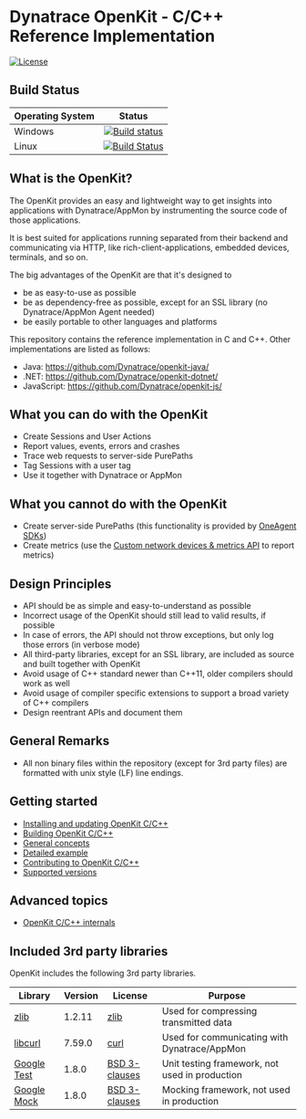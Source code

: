 # Dynatrace OpenKit - C/C++ Reference Implementation

 [![License](https://img.shields.io/badge/License-Apache%202.0-blue.svg)](https://opensource.org/licenses/Apache-2.0)

## Build Status

| Operating System | Status  |
| ---------------- |:-------:|
| Windows          |[![Build status](https://ci.appveyor.com/api/projects/status/jdpv1bvje56f9na3/branch/master?svg=true)](https://ci.appveyor.com/project/openkitdt/openkit-native/branch/master) |
| Linux            |[![Build Status](https://travis-ci.org/Dynatrace/openkit-native.svg?branch=master)](https://travis-ci.org/Dynatrace/openkit-native) |

## What is the OpenKit?

The OpenKit provides an easy and lightweight way to get insights into applications with Dynatrace/AppMon by instrumenting the source code of those applications.

It is best suited for applications running separated from their backend and communicating via HTTP, like rich-client-applications, embedded devices, terminals, and so on.

The big advantages of the OpenKit are that it's designed to
* be as easy-to-use as possible
* be as dependency-free as possible, except for an SSL library (no Dynatrace/AppMon Agent needed)
* be easily portable to other languages and platforms

This repository contains the reference implementation in C and C++. Other implementations are listed as follows:
* Java: https://github.com/Dynatrace/openkit-java/
* .NET: https://github.com/Dynatrace/openkit-dotnet/
* JavaScript: https://github.com/Dynatrace/openkit-js/

## What you can do with the OpenKit
* Create Sessions and User Actions
* Report values, events, errors and crashes
* Trace web requests to server-side PurePaths
* Tag Sessions with a user tag
* Use it together with Dynatrace or AppMon

## What you cannot do with the OpenKit
* Create server-side PurePaths (this functionality is provided by [OneAgent SDKs](https://github.com/Dynatrace/OneAgent-SDK))
* Create metrics (use the [Custom network devices & metrics API](https://www.dynatrace.com/support/help/dynatrace-api/timeseries/what-does-the-custom-network-devices-and-metrics-api-provide/) to report metrics)

## Design Principles
* API should be as simple and easy-to-understand as possible
* Incorrect usage of the OpenKit should still lead to valid results, if possible
* In case of errors, the API should not throw exceptions, but only log those errors (in verbose mode)
* All third-party libraries, except for an SSL library, are included as source and built together with OpenKit
* Avoid usage of C++ standard newer than C++11, older compilers should work as well
* Avoid usage of compiler specific extensions to support a broad variety of C++ compilers
* Design reentrant APIs and document them

## General Remarks

* All non binary files within the repository (except for 3rd party files) are formatted with unix style (LF) line endings.

## Getting started
* [Installing and updating OpenKit C/C++][installing]
* [Building OpenKit C/C++][building]
* [General concepts][concepts]
* [Detailed example][example]
* [Contributing to OpenKit C/C++][contributing]
* [Supported versions][supported_versions]

## Advanced topics
* [OpenKit C/C++ internals][internals]

## Included 3rd party libraries
OpenKit includes the following 3rd party libraries.

| Library                     | Version | License                        | Purpose                                        |
|-----------------------------|---------|--------------------------------|------------------------------------------------|
| [zlib][zlib-readme]         | 1.2.11  | [zlib][zlib-readme]            | Used for compressing transmitted data          |
| [libcurl][curl-readme]      | 7.59.0  | [curl][curl-license]           | Used for communicating with Dynatrace/AppMon   |
| [Google Test][gtest-readme] | 1.8.0   | [BSD 3-clauses][gtest-license] | Unit testing framework, not used in production |
| [Google Mock][gmock-readme] | 1.8.0   | [BSD 3-clauses][gmock-license] | Mocking framework, not used in production      |

[installing]: ./docs/installing.md
[concepts]: ./docs/concepts.md
[example]: ./docs/example.md
[contributing]: ./CONTRIBUTING.md
[supported_versions]: ./docs/supported_versions.md
[building]: ./docs/building-openkit.md
[internals]: ./docs/internals.md
[zlib-readme]: ./3rdparty/zlib-1.2.11/README
[curl-readme]: ./3rdparty/curl-7.59.0/README
[curl-license]: ./3rdparty/curl-7.59.0/COPYING
[gtest-readme]: ./3rdparty/googletest-release-1.8.0/googletest/README.md
[gtest-license]: ./3rdparty/googletest-release-1.8.0/googletest/LICENSE
[gmock-readme]: ./3rdparty/googletest-release-1.8.0/googlemock/README.md
[gmock-license]: ./3rdparty/googletest-release-1.8.0/googlemock/LICENSE


